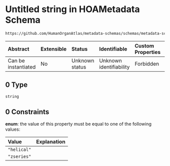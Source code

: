 # Untitled string in HOAMetadata Schema

```txt
https://github.com/HumanOrganAtlas/metadata-schemas/schemas/metadata-schemas.json#/$defs/ScanMetadata/properties/scan_type/anyOf/0
```



| Abstract            | Extensible | Status         | Identifiable            | Custom Properties | Additional Properties | Access Restrictions | Defined In                                                                   |
| :------------------ | :--------- | :------------- | :---------------------- | :---------------- | :-------------------- | :------------------ | :--------------------------------------------------------------------------- |
| Can be instantiated | No         | Unknown status | Unknown identifiability | Forbidden         | Allowed               | none                | [metadata-schema.json\*](../out/metadata-schema.json "open original schema") |

## 0 Type

`string`

## 0 Constraints

**enum**: the value of this property must be equal to one of the following values:

| Value       | Explanation |
| :---------- | :---------- |
| `"helical"` |             |
| `"zseries"` |             |
